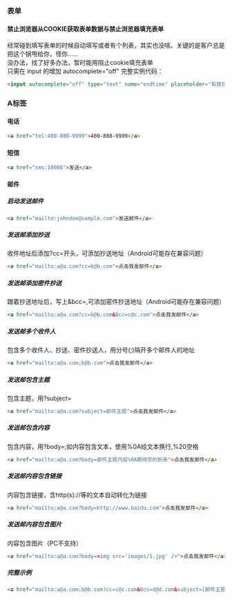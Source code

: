 ### 表单
#### 禁止浏览器从COOKIE获取表单数据与禁止浏览器填充表单
经常碰到填写表单的时候自动填写或者有个列表，其实也没啥。关键的是客户总是把这个锅甩给你，怪你……  
没办法，找了好多办法，暂时能用阻止cookie填充表单  
只需在 input 的增加 autocomplete="off" 完整实例代码：

``` html
<input autocomplete="off" type="text" name="endtime" placeholder="有效日期" value="" >
```

### A标签

#### 电话
``` html
<a href="tel:400-888-9999">400-888-9999</a>
```

#### 短信
``` html
<a href="sms:10086">发送</a>
```

#### 邮件

##### 启动发送邮件

``` html
<a href="mailto:johndoe@sample.com">发送邮件</a>
```

##### 发送邮添加抄送
收件地址后添加?cc=开头，可添加抄送地址（Android可能存在兼容问题）
``` html
<a href="mailto:a@a.com?cc=b@b.com">点击我发邮件</a>
```

##### 发送邮添加密件抄送
跟着抄送地址后，写上&bcc=,可添加密件抄送地址（Android可能存在兼容问题）
``` html
<a href="mailto:a@a.com?cc=b@b.com&bcc=c@c.com">点击我发邮件</a>
```
##### 发送邮多个收件人
包含多个收件人、抄送、密件抄送人，用分号(;)隔开多个邮件人的地址
``` html
<a href="mailto:a@a.com;b@b.com">点击我发邮件</a>
```
##### 发送邮包含主题
包含主题，用?subject=
``` html
<a href="mailto:a@a.com?subject=邮件主题">点击我发邮件</a>
```

##### 发送邮包含内容
包含内容，用?body=;如内容包含文本，使用%0A给文本换行,%20空格
``` html
<a href="mailto:a@a.com?body=邮件主题内容%0A期待您的到来">点击我发邮件</a>
```


##### 发送邮内容包含链接
内容包含链接，含http(s)://等的文本自动转化为链接
``` html
<a href="mailto:a@a.com?body=http://www.baidu.com">点击我发邮件</a>
```

##### 发送邮内容包含图片
内容包含图片（PC不支持）
``` html
<a href="mailto:a@a.com?body=<img src='images/1.jpg' />">点击我发邮件</a>
```

##### 完整示例
``` html
<a href="mailto:a@a.com;b@b.com?cc=c@c.com&bcc=d@d.com&subject=[邮件主题]&body=哈哈哈哈%0A%0Ahttp://www.baidu.com%0A%0A<img src='images/1.jpg' />">点击我发邮件</a>
```
